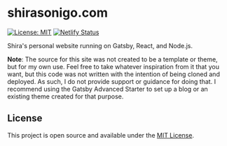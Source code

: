 # shirasonigo.com

[![License: MIT](https://img.shields.io/badge/License-MIT-blue.svg)](https://opensource.org/licenses/MIT) [![Netlify Status](https://api.netlify.com/api/v1/badges/99ca167f-9c5b-444f-b206-68fd4a1720e0/deploy-status)](https://app.netlify.com/sites/shirasonigo/deploys) 

Shira's personal website running on Gatsby, React, and Node.js.

**Note**: The source for this site was not created to be a template or theme, but for my own use. Feel free to take whatever inspiration from it that you want, but this code was not written with the intention of being cloned and deployed. As such, I do not provide support or guidance for doing that. I recommend using the Gatsby Advanced Starter to set up a blog or an existing theme created for that purpose.


## License

This project is open source and available under the [MIT License](LICENSE).

